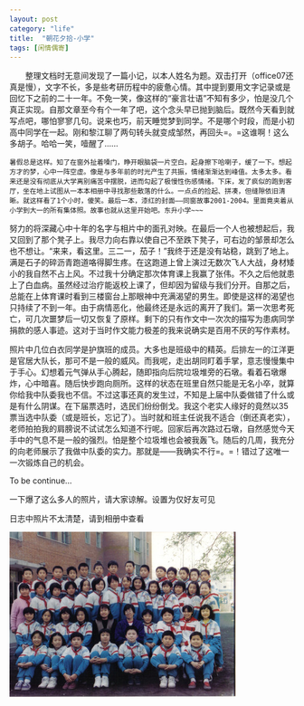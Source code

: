 ```yaml
---
layout: post
category: "life"
title:  "朝花夕拾-小学"
tags: [闲情偶寄]
---
```


　　整理文档时无意间发现了一篇小记，以本人姓名为题。双击打开（office07还真是慢），文字不长，多是些考研历程中的疲惫心情。其中提到要用文字记录或是回忆下之前的二十一年。不免一笑，像这样的“豪言壮语”不知有多少，怕是没几个真正实现。自那文章至今有个一年了吧，这个念头早已抛到脑后。既然今天看到就写点吧，哪怕寥寥几句。说来也巧，前天睡觉梦到同学。不是哪个时段，而是小初高中同学在一起。刚和黎江聊了两句转头就变成邹然，再回头=。=这谁啊！这么多胡子。哈哈一笑，噎醒了……

 	暑假总是这样。知了在窗外扯着嗓门，睁开眼脑袋一片空白。起身擦下哈喇子，缓了一下。想起方才的梦，心中一阵空虚。像是与多年前的时光产生了共振，情绪渐渐达到峰值。太多太多。看来还是没有彻底从大学离别痛苦中摆脱，进而勾起了极慢性伤感情绪。下床，发了疯似的跑到客厅，坐在地上试图从一本本相册中寻找那些散落的什么。一点点的捡起、拼凑，但缝隙依旧清晰。就这样看了1个小时，傻笑。最后一本，漆红的封面——同窗故事2001-2004。里面竟夹着从小学到大一的所有集体照。故事也就从这里开始吧。东升小学~~~                                                                             

​	努力的将深藏心中十年的名字与相片中的面孔对映。在最后一个人也被想起后，我又回到了那个凳子上。我尽力向右靠以使自己不至跌下凳子，可右边的邹景却怎么也不想让。“来来，看这里。三二一，茄子！”我终于还是没有站稳，跳到了地上。满是石子的碎沥青跑道咯得脚生疼。在这跑道上曾上演过无数次飞人大战，身材矮小的我自然不占上风。不过我十分确定那次体育课上我赢了张伟。不久之后他就患上了白血病。虽然经过治疗能返校上课了，但却因为留级与我们分开。自那之后，总能在上体育课时看到三楼窗台上那眼神中充满渴望的男生。即使是这样的渴望也只持续了不到一年。由于病情恶化，他最终还是永远的离开了我们。第一次思考死亡，可几次噩梦后一切又恢复了原样。剩下的只有作文中一次次的描写为患病同学捐款的感人事迹。这对于当时作文能力极差的我来说确实是百用不厌的写作素材。

​	照片中几位白衣同学是护旗班的成员。大多也是班级中的精英。后排左一的江洋更是官居大队长，那可不是一般的威风。而我呢，走出胡同盯着手掌，意志慢慢集中于手心。幻想着元气弹从手心腾起，随即指向后院垃圾堆旁的石墩。看着石墩爆炸，心中暗喜。随后快步跑向厕所。这样的状态在班里自然只能是无名小卒，就算你给我中队委我也不信。不过这事还真的发生过，不知是上届中队委做错了什么或是有什么阴谋。在下届票选时，选民们纷纷倒戈。我这个老实人缘好的竟然以35票当选中队委（或是班长，忘记了）。当时就和班主任说我不适合（倒还真老实），老师拍拍我的肩膀说不试试怎么知道不行呢。回家后再次路过石墩，自然感觉今天手中的气息不是一般的强烈。怕是整个垃圾堆也会被我轰飞。随后的几周，我充分的向老师展示了我做中队委的实力。那就是——我确实不行=。=！错过了这唯一一次锻炼自己的机会。

To be continue...

 

一下爆了这么多人的照片，请大家谅解。设置为仅好友可见

日志中照片不太清楚，请到相册中查看

![life-pic-001](../assets/zhaohuaxishi-pic.jpg)